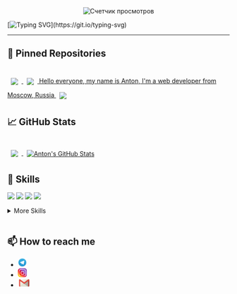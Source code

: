 
<div align="center">
  <img src="https://komarev.com/ghpvc/?username=AntonAduisky&style=flat-square&color=1A2B34" alt="Счетчик просмотров"/>
</div>

[![Typing SVG](https://readme-typing-svg.herokuapp.com?font=roboto&size=30&color=c9cacc&width=600&lines=%D0%9F%D1%80%D0%B8%D0%B2%D0%B5%D1%82+%D0%B2%D1%81%D0%B5%D0%BC+%F0%9F%91%8B%2C+%D0%BC%D0%B5%D0%BD%D1%8F+%D0%B7%D0%BE%D0%B2%D1%83%D1%82+%D0%90%D0%BD%D1%82%D0%BE%D0%BD!)](https://git.io/typing-svg)

---

## 📌 Pinned Repositories

<br>

<a href="https://github.com/AntonAduisky/mesto-project">
  <img align="center" style="margin:0.5rem" src="https://github-readme-stats.vercel.app/api/pin/?username=antonaduisky&repo=mesto-project&title_color=ffffff&text_color=c9cacc&icon_color=4AB197&bg_color=1A2B34" />
</a>
<a href="https://github.com/AntonAduisky/stellar-burger">
  <img align="center" style="margin:0.5rem" src="https://github-readme-stats.vercel.app/api/pin/?username=antonaduisky&repo=stellar-burger&title_color=ffffff&text_color=c9cacc&icon_color=4AB197&bg_color=1A2B34" />
</a>
<a href="https://github.com/AntonAduisky/todo-react">Hello everyone, my name is Anton, I'm a web developer from Moscow, Russia
  <img align="center" style="margin:0.5rem" src="https://github-readme-stats.vercel.app/api/pin/?username=antonaduisky&repo=todo-react&title_color=ffffff&text_color=c9cacc&icon_color=4AB197&bg_color=1A2B34" />
</a>

<br>

## &#x1f4c8; GitHub Stats

<br>

<a href="https://github.com/AntonAduisky">
  <img align="center" style="margin:0.5rem" src="https://github-readme-stats.vercel.app/api/top-langs/?username=antonaduisky&hide=html,css&title_color=ffffff&text_color=c9cacc&icon_color=4AB197&bg_color=1A2B34" />
</a>

<a href="https://github.com/AntonAduisky">
  <img align="center" style="margin:0.5rem" src="https://github-readme-stats.vercel.app/api?username=antonaduisky&show_icons=true&line_height=27&count_private=true&title_color=ffffff&text_color=c9cacc&icon_color=4AB097&bg_color=1A2B34" alt="Anton's GitHub Stats" />
</a>

<br>

## 💼 Skills

![](https://img.shields.io/badge/Code-React-informational?style=flat&logo=react&logoColor=white&color=4AB197)
![](https://img.shields.io/badge/Code-Redux-informational?style=flat&logo=Redux&logoColor=white&color=4AB197)
![](https://img.shields.io/badge/Code-JavaScript-informational?style=flat&logo=JavaScript&logoColor=white&color=4AB197)
![](https://img.shields.io/badge/Code-TypeScript-informational?style=flat&logo=TypeScript&logoColor=white&color=4AB197)

<details>
<summary>More Skills</summary>
<br>

![](https://img.shields.io/badge/Style-HTML-090909?style=flat&logo=html5&logoColor=white&color=4AB197)
![](https://img.shields.io/badge/Style-CSS-informational?style=flat&logo=css3&logoColor=white&color=4AB197)
![](https://img.shields.io/badge/Style-Sass-informational?style=flat&logo=Sass&logoColor=white&color=4AB197)

<br>

![](https://img.shields.io/badge/Tools-NPM-informational?style=flat&logo=npm&logoColor=white&color=4AB197)
![](https://img.shields.io/badge/Tools-Postman-informational?style=flat&logo=Postman&logoColor=white&color=4AB197)
![](https://img.shields.io/badge/Tools-GitHub-informational?style=flat&logo=GitHub&logoColor=white&color=4AB197)

</details>

<br>

## 📫 How to reach me

- <a href="https://t.me/aduiskywalker" target="_blank"> <img src="./assets/Telegram.png" alt="Telegram" height = 20></a>
- <a  href="https://www.instagram.com/aduiskywalker/" target="_blank"> <img src="./assets/Instagram.png" alt="Instagram" height = 20></a>
- <a  href="mailto:anton@aduisky.ru" target="_blank"> <img src="./assets/Mail.png" alt="Mail" height = 20></a>

<!-- -------------------------- -->

